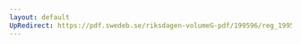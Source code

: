 ```yaml
---
layout: default
UpRedirect: https://pdf.swedeb.se/riksdagen-volumeG-pdf/199596/reg_199596/reg_199596_0012.pdf
---
```

